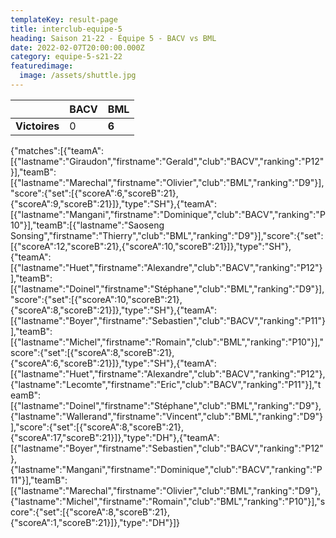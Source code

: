 ```yaml
---
templateKey: result-page
title: interclub-equipe-5
heading: Saison 21-22 - Équipe 5 - BACV vs BML
date: 2022-02-07T20:00:00.000Z
category: equipe-5-s21-22
featuredimage:
  image: /assets/shuttle.jpg
---
```

|               | BACV   | BML |
| ------------- | ----- | --- |
| **Victoires** | 0 | **6**   |

<scoreboard>{"matches":[{"teamA":[{"lastname":"Giraudon","firstname":"Gerald","club":"BACV","ranking":"P12"}],"teamB":[{"lastname":"Marechal","firstname":"Olivier","club":"BML","ranking":"D9"}],"score":{"set":[{"scoreA":6,"scoreB":21},{"scoreA":9,"scoreB":21}]},"type":"SH"},{"teamA":[{"lastname":"Mangani","firstname":"Dominique","club":"BACV","ranking":"P10"}],"teamB":[{"lastname":"Saoseng Sonsing","firstname":"Thierry","club":"BML","ranking":"D9"}],"score":{"set":[{"scoreA":12,"scoreB":21},{"scoreA":10,"scoreB":21}]},"type":"SH"},{"teamA":[{"lastname":"Huet","firstname":"Alexandre","club":"BACV","ranking":"P12"}],"teamB":[{"lastname":"Doinel","firstname":"Stéphane","club":"BML","ranking":"D9"}],"score":{"set":[{"scoreA":10,"scoreB":21},{"scoreA":8,"scoreB":21}]},"type":"SH"},{"teamA":[{"lastname":"Boyer","firstname":"Sebastien","club":"BACV","ranking":"P11"}],"teamB":[{"lastname":"Michel","firstname":"Romain","club":"BML","ranking":"P10"}],"score":{"set":[{"scoreA":8,"scoreB":21},{"scoreA":6,"scoreB":21}]},"type":"SH"},{"teamA":[{"lastname":"Huet","firstname":"Alexandre","club":"BACV","ranking":"P12"},{"lastname":"Lecomte","firstname":"Eric","club":"BACV","ranking":"P11"}],"teamB":[{"lastname":"Doinel","firstname":"Stéphane","club":"BML","ranking":"D9"},{"lastname":"Wallerand","firstname":"Vincent","club":"BML","ranking":"D9"}],"score":{"set":[{"scoreA":8,"scoreB":21},{"scoreA":17,"scoreB":21}]},"type":"DH"},{"teamA":[{"lastname":"Boyer","firstname":"Sebastien","club":"BACV","ranking":"P12"},{"lastname":"Mangani","firstname":"Dominique","club":"BACV","ranking":"P11"}],"teamB":[{"lastname":"Marechal","firstname":"Olivier","club":"BML","ranking":"D9"},{"lastname":"Michel","firstname":"Romain","club":"BML","ranking":"P10"}],"score":{"set":[{"scoreA":8,"scoreB":21},{"scoreA":1,"scoreB":21}]},"type":"DH"}]}</scoreboard>
